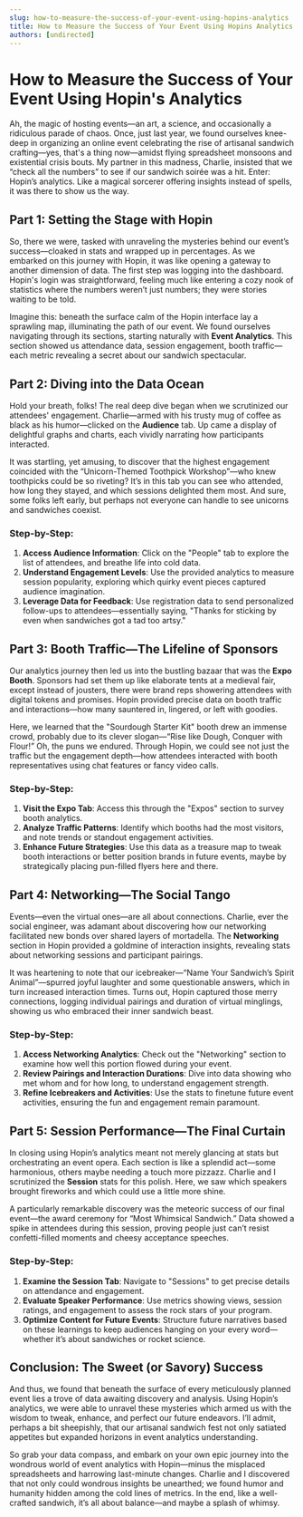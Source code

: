 ```yaml
---
slug: how-to-measure-the-success-of-your-event-using-hopins-analytics
title: How to Measure the Success of Your Event Using Hopins Analytics
authors: [undirected]
---
```



# How to Measure the Success of Your Event Using Hopin's Analytics

Ah, the magic of hosting events—an art, a science, and occasionally a ridiculous parade of chaos. Once, just last year, we found ourselves knee-deep in organizing an online event celebrating the rise of artisanal sandwich crafting—yes, that's a thing now—amidst flying spreadsheet monsoons and existential crisis bouts. My partner in this madness, Charlie, insisted that we “check all the numbers” to see if our sandwich soirée was a hit. Enter: Hopin’s analytics. Like a magical sorcerer offering insights instead of spells, it was there to show us the way.

## Part 1: Setting the Stage with Hopin

So, there we were, tasked with unraveling the mysteries behind our event’s success—cloaked in stats and wrapped up in percentages. As we embarked on this journey with Hopin, it was like opening a gateway to another dimension of data. The first step was logging into the dashboard. Hopin's login was straightforward, feeling much like entering a cozy nook of statistics where the numbers weren’t just numbers; they were stories waiting to be told.

Imagine this: beneath the surface calm of the Hopin interface lay a sprawling map, illuminating the path of our event. We found ourselves navigating through its sections, starting naturally with **Event Analytics**. This section showed us attendance data, session engagement, booth traffic—each metric revealing a secret about our sandwich spectacular.

## Part 2: Diving into the Data Ocean

Hold your breath, folks! The real deep dive began when we scrutinized our attendees' engagement. Charlie—armed with his trusty mug of coffee as black as his humor—clicked on the **Audience** tab. Up came a display of delightful graphs and charts, each vividly narrating how participants interacted.

It was startling, yet amusing, to discover that the highest engagement coincided with the “Unicorn-Themed Toothpick Workshop”—who knew toothpicks could be so riveting? It’s in this tab you can see who attended, how long they stayed, and which sessions delighted them most. And sure, some folks left early, but perhaps not everyone can handle to see unicorns and sandwiches coexist.

### Step-by-Step:

1. **Access Audience Information**: Click on the "People" tab to explore the list of attendees, and breathe life into cold data.
2. **Understand Engagement Levels**: Use the provided analytics to measure session popularity, exploring which quirky event pieces captured audience imagination.
3. **Leverage Data for Feedback**: Use registration data to send personalized follow-ups to attendees—essentially saying, "Thanks for sticking by even when sandwiches got a tad too artsy."

## Part 3: Booth Traffic—The Lifeline of Sponsors

Our analytics journey then led us into the bustling bazaar that was the **Expo Booth**. Sponsors had set them up like elaborate tents at a medieval fair, except instead of jousters, there were brand reps showering attendees with digital tokens and promises. Hopin provided precise data on booth traffic and interactions—how many sauntered in, lingered, or left with goodies.

Here, we learned that the "Sourdough Starter Kit" booth drew an immense crowd, probably due to its clever slogan—“Rise like Dough, Conquer with Flour!” Oh, the puns we endured. Through Hopin, we could see not just the traffic but the engagement depth—how attendees interacted with booth representatives using chat features or fancy video calls.

### Step-by-Step:

1. **Visit the Expo Tab**: Access this through the "Expos" section to survey booth analytics.
2. **Analyze Traffic Patterns**: Identify which booths had the most visitors, and note trends or standout engagement activities.
3. **Enhance Future Strategies**: Use this data as a treasure map to tweak booth interactions or better position brands in future events, maybe by strategically placing pun-filled flyers here and there.

## Part 4: Networking—The Social Tango

Events—even the virtual ones—are all about connections. Charlie, ever the social engineer, was adamant about discovering how our networking facilitated new bonds over shared layers of mortadella. The **Networking** section in Hopin provided a goldmine of interaction insights, revealing stats about networking sessions and participant pairings.

It was heartening to note that our icebreaker—“Name Your Sandwich’s Spirit Animal”—spurred joyful laughter and some questionable answers, which in turn increased interaction times. Turns out, Hopin captured those merry connections, logging individual pairings and duration of virtual minglings, showing us who embraced their inner sandwich beast.

### Step-by-Step:

1. **Access Networking Analytics**: Check out the "Networking" section to examine how well this portion flowed during your event.
2. **Review Pairings and Interaction Durations**: Dive into data showing who met whom and for how long, to understand engagement strength.
3. **Refine Icebreakers and Activities**: Use the stats to finetune future event activities, ensuring the fun and engagement remain paramount.

## Part 5: Session Performance—The Final Curtain

In closing using Hopin’s analytics meant not merely glancing at stats but orchestrating an event opera. Each section is like a splendid act—some harmonious, others maybe needing a touch more pizzazz. Charlie and I scrutinized the **Session** stats for this polish. Here, we saw which speakers brought fireworks and which could use a little more shine.

A particularly remarkable discovery was the meteoric success of our final event—the award ceremony for “Most Whimsical Sandwich.” Data showed a spike in attendees during this session, proving people just can’t resist confetti-filled moments and cheesy acceptance speeches.

### Step-by-Step:

1. **Examine the Session Tab**: Navigate to "Sessions" to get precise details on attendance and engagement.
2. **Evaluate Speaker Performance**: Use metrics showing views, session ratings, and engagement to assess the rock stars of your program.
3. **Optimize Content for Future Events**: Structure future narratives based on these learnings to keep audiences hanging on your every word—whether it’s about sandwiches or rocket science.

## Conclusion: The Sweet (or Savory) Success

And thus, we found that beneath the surface of every meticulously planned event lies a trove of data awaiting discovery and analysis. Using Hopin’s analytics, we were able to unravel these mysteries which armed us with the wisdom to tweak, enhance, and perfect our future endeavors. I’ll admit, perhaps a bit sheepishly, that our artisanal sandwich fest not only satiated appetites but expanded horizons in event analytics understanding.

So grab your data compass, and embark on your own epic journey into the wondrous world of event analytics with Hopin—minus the misplaced spreadsheets and harrowing last-minute changes. Charlie and I discovered that not only could wondrous insights be unearthed; we found humor and humanity hidden among the cold lines of metrics. In the end, like a well-crafted sandwich, it’s all about balance—and maybe a splash of whimsy.